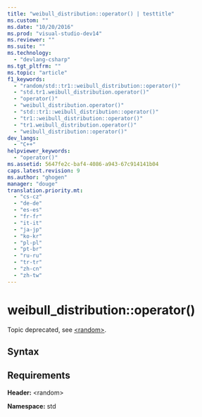 ```yaml
---
title: "weibull_distribution::operator() | testtitle"
ms.custom: ""
ms.date: "10/20/2016"
ms.prod: "visual-studio-dev14"
ms.reviewer: ""
ms.suite: ""
ms.technology: 
  - "devlang-csharp"
ms.tgt_pltfrm: ""
ms.topic: "article"
f1_keywords: 
  - "random/std::tr1::weibull_distribution::operator()"
  - "std.tr1.weibull_distribution.operator()"
  - "operator()"
  - "weibull_distribution.operator()"
  - "std::tr1::weibull_distribution::operator()"
  - "tr1::weibull_distribution::operator()"
  - "tr1.weibull_distribution.operator()"
  - "weibull_distribution::operator()"
dev_langs: 
  - "C++"
helpviewer_keywords: 
  - "operator()"
ms.assetid: 5647fe2c-baf4-4086-a943-67c914141b04
caps.latest.revision: 9
ms.author: "ghogen"
manager: "douge"
translation.priority.mt: 
  - "cs-cz"
  - "de-de"
  - "es-es"
  - "fr-fr"
  - "it-it"
  - "ja-jp"
  - "ko-kr"
  - "pl-pl"
  - "pt-br"
  - "ru-ru"
  - "tr-tr"
  - "zh-cn"
  - "zh-tw"
---
```

# weibull_distribution::operator()
Topic deprecated, see [\<random>](../Topic/%3Crandom%3E.md).  
  
## Syntax  
  
## Requirements  
 **Header:** \<random>  
  
 **Namespace:** std